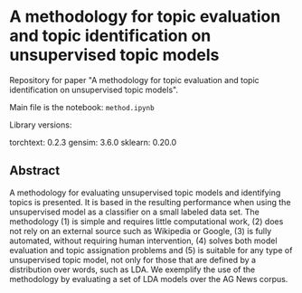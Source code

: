 # A methodology for topic evaluation and topic identification on unsupervised topic models

Repository for paper "A methodology for topic evaluation and topic identification on unsupervised topic models".

Main file is the notebook: `method.ipynb`

Library versions:

torchtext: 0.2.3
gensim: 3.6.0
sklearn: 0.20.0

## Abstract

A methodology for evaluating unsupervised topic models and identifying topics is presented. It is based in the resulting performance when using the unsupervised model as a classifier on a small labeled data set. The methodology (1) is simple and requires little computational work, (2) does not rely on an external source such as Wikipedia or Google, (3) is fully automated, without requiring human intervention, (4) solves both model evaluation and topic assignation problems and (5) is suitable for any type of unsupervised topic model, not only for those that are defined by a distribution over words, such as LDA.
We exemplify the use of the methodology by evaluating a set of LDA models over the AG News corpus.

